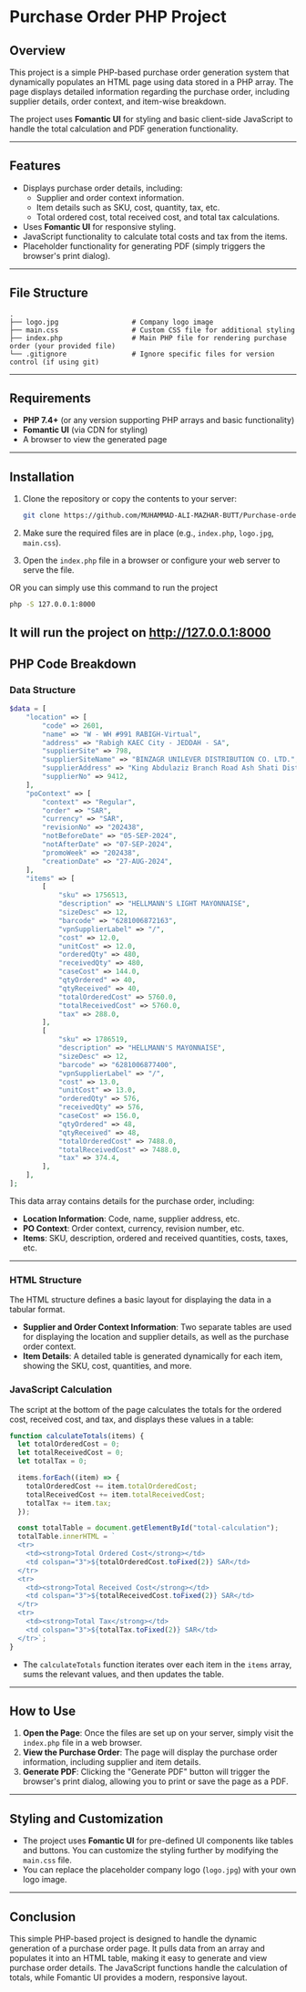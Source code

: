 # Purchase Order PHP Project

## Overview

This project is a simple PHP-based purchase order generation system that dynamically populates an HTML page using data stored in a PHP array. The page displays detailed information regarding the purchase order, including supplier details, order context, and item-wise breakdown.

The project uses **Fomantic UI** for styling and basic client-side JavaScript to handle the total calculation and PDF generation functionality.

---

## Features

- Displays purchase order details, including:
  - Supplier and order context information.
  - Item details such as SKU, cost, quantity, tax, etc.
  - Total ordered cost, total received cost, and total tax calculations.
- Uses **Fomantic UI** for responsive styling.
- JavaScript functionality to calculate total costs and tax from the items.
- Placeholder functionality for generating PDF (simply triggers the browser's print dialog).

---

## File Structure

```plaintext
.
├── logo.jpg                  # Company logo image
├── main.css                  # Custom CSS file for additional styling
├── index.php                 # Main PHP file for rendering purchase order (your provided file)
└── .gitignore                # Ignore specific files for version control (if using git)
```

---

## Requirements

- **PHP 7.4+** (or any version supporting PHP arrays and basic functionality)
- **Fomantic UI** (via CDN for styling)
- A browser to view the generated page

---

## Installation

1. Clone the repository or copy the contents to your server:
   ```bash
   git clone https://github.com/MUHAMMAD-ALI-MAZHAR-BUTT/Purchase-order-PDF
   ```
2. Make sure the required files are in place (e.g., `index.php`, `logo.jpg`, `main.css`).

3. Open the `index.php` file in a browser or configure your web server to serve the file.

OR 
you can simply use this command to run the project
```bash
php -S 127.0.0.1:8000
```
It will run the project on http://127.0.0.1:8000
---

## PHP Code Breakdown

### Data Structure

```php
$data = [
    "location" => [
        "code" => 2601,
        "name" => "W - WH #991 RABIGH-Virtual",
        "address" => "Rabigh KAEC City - JEDDAH - SA",
        "supplierSite" => 798,
        "supplierSiteName" => "BINZAGR UNILEVER DISTRIBUTION CO. LTD.",
        "supplierAddress" => "King Abdulaziz Branch Road Ash Shati District City - Jeddah State - SA",
        "supplierNo" => 9412,
    ],
    "poContext" => [
        "context" => "Regular",
        "order" => "SAR",
        "currency" => "SAR",
        "revisionNo" => "202438",
        "notBeforeDate" => "05-SEP-2024",
        "notAfterDate" => "07-SEP-2024",
        "promoWeek" => "202438",
        "creationDate" => "27-AUG-2024",
    ],
    "items" => [
        [
            "sku" => 1756513,
            "description" => "HELLMANN'S LIGHT MAYONNAISE",
            "sizeDesc" => 12,
            "barcode" => "6281006872163",
            "vpnSupplierLabel" => "/",
            "cost" => 12.0,
            "unitCost" => 12.0,
            "orderedQty" => 480,
            "receivedQty" => 480,
            "caseCost" => 144.0,
            "qtyOrdered" => 40,
            "qtyReceived" => 40,
            "totalOrderedCost" => 5760.0,
            "totalReceivedCost" => 5760.0,
            "tax" => 288.0,
        ],
        [
            "sku" => 1786519,
            "description" => "HELLMANN'S MAYONNAISE",
            "sizeDesc" => 12,
            "barcode" => "6281006877400",
            "vpnSupplierLabel" => "/",
            "cost" => 13.0,
            "unitCost" => 13.0,
            "orderedQty" => 576,
            "receivedQty" => 576,
            "caseCost" => 156.0,
            "qtyOrdered" => 48,
            "qtyReceived" => 48,
            "totalOrderedCost" => 7488.0,
            "totalReceivedCost" => 7488.0,
            "tax" => 374.4,
        ],
    ],
];
```

This data array contains details for the purchase order, including:

- **Location Information**: Code, name, supplier address, etc.
- **PO Context**: Order context, currency, revision number, etc.
- **Items**: SKU, description, ordered and received quantities, costs, taxes, etc.

---

### HTML Structure

The HTML structure defines a basic layout for displaying the data in a tabular format.

- **Supplier and Order Context Information**: Two separate tables are used for displaying the location and supplier details, as well as the purchase order context.
- **Item Details**: A detailed table is generated dynamically for each item, showing the SKU, cost, quantities, and more.

### JavaScript Calculation

The script at the bottom of the page calculates the totals for the ordered cost, received cost, and tax, and displays these values in a table:

```javascript
function calculateTotals(items) {
  let totalOrderedCost = 0;
  let totalReceivedCost = 0;
  let totalTax = 0;

  items.forEach((item) => {
    totalOrderedCost += item.totalOrderedCost;
    totalReceivedCost += item.totalReceivedCost;
    totalTax += item.tax;
  });

  const totalTable = document.getElementById("total-calculation");
  totalTable.innerHTML = `
  <tr>
    <td><strong>Total Ordered Cost</strong></td>
    <td colspan="3">${totalOrderedCost.toFixed(2)} SAR</td>
  </tr>
  <tr>
    <td><strong>Total Received Cost</strong></td>
    <td colspan="3">${totalReceivedCost.toFixed(2)} SAR</td>
  </tr>
  <tr>
    <td><strong>Total Tax</strong></td>
    <td colspan="3">${totalTax.toFixed(2)} SAR</td>
  </tr>`;
}
```

- The `calculateTotals` function iterates over each item in the `items` array, sums the relevant values, and then updates the table.

---

## How to Use

1. **Open the Page**: Once the files are set up on your server, simply visit the `index.php` file in a web browser.
2. **View the Purchase Order**: The page will display the purchase order information, including supplier and item details.
3. **Generate PDF**: Clicking the "Generate PDF" button will trigger the browser's print dialog, allowing you to print or save the page as a PDF.

---

## Styling and Customization

- The project uses **Fomantic UI** for pre-defined UI components like tables and buttons. You can customize the styling further by modifying the `main.css` file.
- You can replace the placeholder company logo (`logo.jpg`) with your own logo image.

---

## Conclusion

This simple PHP-based project is designed to handle the dynamic generation of a purchase order page. It pulls data from an array and populates it into an HTML table, making it easy to generate and view purchase order details. The JavaScript functions handle the calculation of totals, while Fomantic UI provides a modern, responsive layout.
